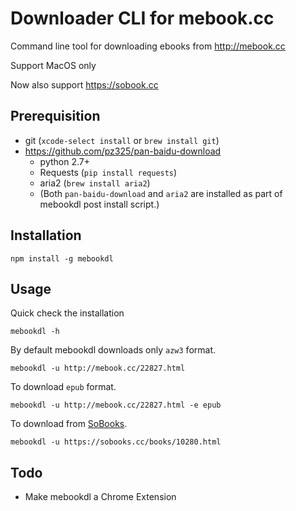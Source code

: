 # Downloader CLI for mebook.cc

Command line tool for downloading ebooks from http://mebook.cc

Support MacOS only

Now also support https://sobook.cc

## Prerequisition

-   git
    (`xcode-select install` or `brew install git`)
-   https://github.com/pz325/pan-baidu-download
    -   python 2.7+
    -   Requests (`pip install requests`)
    -   aria2 (`brew install aria2`)
    -   (Both `pan-baidu-download` and `aria2` are installed as part of mebookdl post install script.)

## Installation

```
npm install -g mebookdl
```

## Usage

Quick check the installation

```
mebookdl -h
```

By default mebookdl downloads only `azw3` format.

```
mebookdl -u http://mebook.cc/22827.html
```

To download `epub` format.

```
mebookdl -u http://mebook.cc/22827.html -e epub
```

To download from [SoBooks](https://sobooks.cc/).

```
mebookdl -u https://sobooks.cc/books/10280.html
```

## Todo

-   Make mebookdl a Chrome Extension
